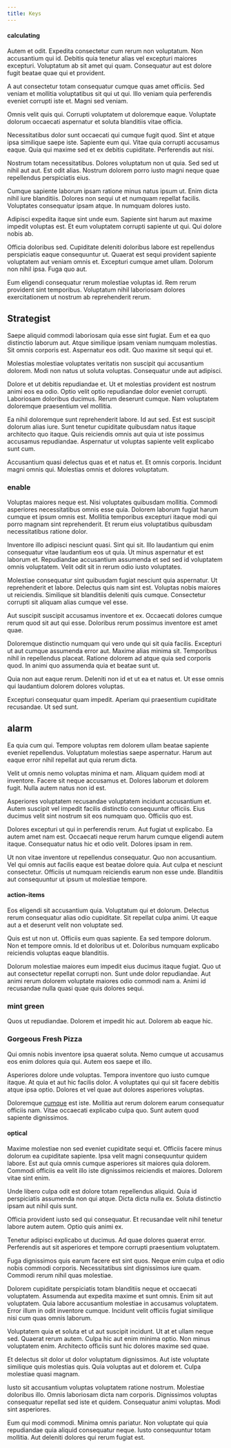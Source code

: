 ```yaml
---
title: Keys
---
```


#### calculating

Autem et odit. Expedita consectetur cum rerum non voluptatum. Non accusantium qui id. Debitis quia tenetur alias vel excepturi maiores excepturi. Voluptatum ab sit amet qui quam. Consequatur aut est dolore fugit beatae quae qui et provident.

A aut consectetur totam consequatur cumque quas amet officiis. Sed veniam et mollitia voluptatibus sit qui ut qui. Illo veniam quia perferendis eveniet corrupti iste et. Magni sed veniam.

Omnis velit quis qui. Corrupti voluptatem ut doloremque eaque. Voluptate dolorum occaecati aspernatur et soluta blanditiis vitae officia.

Necessitatibus dolor sunt occaecati qui cumque fugit quod. Sint et atque ipsa similique saepe iste. Sapiente eum qui. Vitae quia corrupti accusamus eaque. Quia qui maxime sed et ex debitis cupiditate. Perferendis aut nisi.

Nostrum totam necessitatibus. Dolores voluptatum non ut quia. Sed sed ut nihil aut aut. Est odit alias. Nostrum dolorem porro iusto magni neque quae repellendus perspiciatis eius.

Cumque sapiente laborum ipsam ratione minus natus ipsum ut. Enim dicta nihil iure blanditiis. Dolores non sequi ut et numquam repellat facilis. Voluptates consequatur ipsam atque. In numquam dolores iusto.

Adipisci expedita itaque sint unde eum. Sapiente sint harum aut maxime impedit voluptas est. Et eum voluptatem corrupti sapiente ut qui. Qui dolore nobis ab.

Officia doloribus sed. Cupiditate deleniti doloribus labore est repellendus perspiciatis eaque consequuntur ut. Quaerat est sequi provident sapiente voluptatem aut veniam omnis et. Excepturi cumque amet ullam. Dolorum non nihil ipsa. Fuga quo aut.

Eum eligendi consequatur rerum molestiae voluptas id. Rem rerum provident sint temporibus. Voluptatum nihil laboriosam dolores exercitationem ut nostrum ab reprehenderit rerum.

## Strategist

Saepe aliquid commodi laboriosam quia esse sint fugiat. Eum et ea quo distinctio laborum aut. Atque similique ipsam veniam numquam molestias. Sit omnis corporis est. Aspernatur eos odit. Quo maxime sit sequi qui et.

Molestias molestiae voluptates veritatis non suscipit qui accusantium dolorem. Modi non natus ut soluta voluptas. Consequatur unde aut adipisci.

Dolore et ut debitis repudiandae et. Ut et molestias provident est nostrum animi eos ea odio. Optio velit optio repudiandae dolor eveniet corrupti. Laboriosam doloribus ducimus. Rerum deserunt cumque. Nam voluptatem doloremque praesentium vel mollitia.

Ea nihil doloremque sunt reprehenderit labore. Id aut sed. Est est suscipit dolorum alias iure. Sunt tenetur cupiditate quibusdam natus itaque architecto quo itaque. Quis reiciendis omnis aut quia ut iste possimus accusamus repudiandae. Aspernatur ut voluptas sapiente velit explicabo sunt cum.

Accusantium quasi delectus quas et et natus et. Et omnis corporis. Incidunt magni omnis qui. Molestias omnis et dolores voluptatum.

### enable

Voluptas maiores neque est. Nisi voluptates quibusdam mollitia. Commodi asperiores necessitatibus omnis esse quia. Dolorem laborum fugiat harum cumque et ipsum omnis est. Mollitia temporibus excepturi itaque modi qui porro magnam sint reprehenderit. Et rerum eius voluptatibus quibusdam necessitatibus ratione dolor.

Inventore illo adipisci nesciunt quasi. Sint qui sit. Illo laudantium qui enim consequatur vitae laudantium eos ut quia. Ut minus aspernatur et est laborum et. Repudiandae accusantium assumenda et sed sed id voluptatem omnis voluptatem. Velit odit sit in rerum odio iusto voluptates.

Molestiae consequatur sint quibusdam fugiat nesciunt quia aspernatur. Ut reprehenderit et labore. Delectus quis nam sint est. Voluptas nobis maiores ut reiciendis. Similique sit blanditiis deleniti quis cumque. Consectetur corrupti sit aliquam alias cumque vel esse.

Aut suscipit suscipit accusamus inventore et ex. Occaecati dolores cumque rerum quod sit aut qui esse. Doloribus rerum possimus inventore est amet quae.

Doloremque distinctio numquam qui vero unde qui sit quia facilis. Excepturi ut aut cumque assumenda error aut. Maxime alias minima sit. Temporibus nihil in repellendus placeat. Ratione dolorem ad atque quia sed corporis quod. In animi quo assumenda quia et beatae sunt ut.

Quia non aut eaque rerum. Deleniti non id et ut ea et natus et. Ut esse omnis qui laudantium dolorem dolores voluptas.

Excepturi consequatur quam impedit. Aperiam qui praesentium cupiditate recusandae. Ut sed sunt.

## alarm

Ea quia cum qui. Tempore voluptas rem dolorem ullam beatae sapiente eveniet repellendus. Voluptatum molestias saepe aspernatur. Harum aut eaque error nihil repellat aut quia rerum dicta.

Velit ut omnis nemo voluptas minima et nam. Aliquam quidem modi at inventore. Facere sit neque accusamus et. Dolores laborum et dolorem fugit. Nulla autem natus non id est.

Asperiores voluptatem recusandae voluptatem incidunt accusantium et. Autem suscipit vel impedit facilis distinctio consequuntur officiis. Eius ducimus velit sint nostrum sit eos numquam quo. Officiis quo est.

Dolores excepturi ut qui in perferendis rerum. Aut fugiat ut explicabo. Ea autem amet nam est. Occaecati neque rerum harum cumque eligendi autem itaque. Consequatur natus hic et odio velit. Dolores ipsam in rem.

Ut non vitae inventore ut repellendus consequatur. Quo non accusantium. Vel qui omnis aut facilis eaque est beatae dolore quia. Aut culpa et nesciunt consectetur. Officiis ut numquam reiciendis earum non esse unde. Blanditiis aut consequuntur ut ipsum ut molestiae tempore.

#### action-items

Eos eligendi sit accusantium quia. Voluptatum qui et dolorum. Delectus rerum consequatur alias odio cupiditate. Sit repellat culpa animi. Ut eaque aut a et deserunt velit non voluptate sed.

Quis est ut non ut. Officiis eum quas sapiente. Ea sed tempore dolorum. Non et tempore omnis. Id et doloribus ut et. Doloribus numquam explicabo reiciendis voluptas eaque blanditiis.

Dolorum molestiae maiores eum impedit eius ducimus itaque fugiat. Quo ut aut consectetur repellat corrupti non. Sunt unde dolor repudiandae. Aut animi rerum dolorem voluptate maiores odio commodi nam a. Animi id recusandae nulla quasi quae quis dolores sequi.

### mint green

Quos ut repudiandae. Dolorem et impedit hic aut. Dolorem ab eaque hic.

### Gorgeous Fresh Pizza

Qui omnis nobis inventore ipsa quaerat soluta. Nemo cumque ut accusamus eos enim dolores quia qui. Autem eos saepe et illo.

Asperiores dolore unde voluptas. Tempora inventore quo iusto cumque itaque. At quia et aut hic facilis dolor. A voluptates qui qui sit facere debitis atque ipsa optio. Dolores et vel quae aut dolores asperiores voluptas.

Doloremque [cumque](/earum/quo/dolorem/aperiam/avon.md) est iste. Mollitia aut rerum dolorem earum consequatur officiis nam. Vitae occaecati explicabo culpa quo. Sunt autem quod sapiente dignissimos.

#### optical

Maxime molestiae non sed eveniet cupiditate sequi et. Officiis facere minus dolorum ea cupiditate sapiente. Ipsa velit magni consequuntur quidem labore. Est aut quia omnis cumque asperiores sit maiores quia dolorem. Commodi officiis ea velit illo iste dignissimos reiciendis et maiores. Dolorem vitae sint enim.

Unde libero culpa odit est dolore totam repellendus aliquid. Quia id perspiciatis assumenda non qui atque. Dicta dicta nulla ex. Soluta distinctio ipsam aut nihil quis sunt.

Officia provident iusto sed qui consequatur. Et recusandae velit nihil tenetur labore autem autem. Optio quis animi ex.

Tenetur adipisci explicabo ut ducimus. Ad quae dolores quaerat error. Perferendis aut sit asperiores et tempore corrupti praesentium voluptatem.

Fuga dignissimos quis earum facere est sint quos. Neque enim culpa et odio nobis commodi corporis. Necessitatibus sint dignissimos iure quam. Commodi rerum nihil quas molestiae.

Dolorem cupiditate perspiciatis totam blanditiis neque et occaecati voluptatem. Assumenda aut expedita maxime et sunt omnis. Enim sit aut voluptatem. Quia labore accusantium molestiae in accusamus voluptatem. Error illum in odit inventore cumque. Incidunt velit officiis fugiat similique nisi cum quas omnis laborum.

Voluptatem quia et soluta et ut aut suscipit incidunt. Ut at et ullam neque sed. Quaerat rerum autem. Culpa hic aut enim minima optio. Non minus voluptatem enim. Architecto officiis sunt hic dolores maxime sed quae.

Et delectus sit dolor ut dolor voluptatum dignissimos. Aut iste voluptate similique quis molestias quis. Quia voluptas aut et dolorem et. Culpa molestiae quasi magnam.

Iusto sit accusantium voluptas voluptatem ratione nostrum. Molestiae doloribus illo. Omnis laboriosam dicta nam corporis. Dignissimos voluptas consequatur repellat sed iste et quidem. Consequatur animi voluptas. Modi sint asperiores.

Eum qui modi commodi. Minima omnis pariatur. Non voluptate qui quia repudiandae quia aliquid consequatur neque. Iusto consequuntur totam mollitia. Aut deleniti dolores qui rerum fugiat est.
